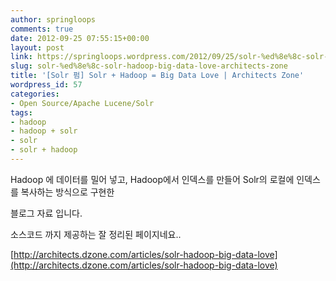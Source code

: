 ```yaml
---
author: springloops
comments: true
date: 2012-09-25 07:55:15+00:00
layout: post
link: https://springloops.wordpress.com/2012/09/25/solr-%ed%8e%8c-solr-hadoop-big-data-love-architects-zone/
slug: solr-%ed%8e%8c-solr-hadoop-big-data-love-architects-zone
title: '[Solr 펌] Solr + Hadoop = Big Data Love | Architects Zone'
wordpress_id: 57
categories:
- Open Source/Apache Lucene/Solr
tags:
- hadoop
- hadoop + solr
- solr
- solr + hadoop
---
```


Hadoop 에 데이터를 밀어 넣고, Hadoop에서 인덱스를 만들어 Solr의 로컬에 인덱스를 복사하는 방식으로 구현한

블로그 자료 입니다.

  


소스코드 까지 제공하는 잘 정리된 페이지네요..

  


[http://architects.dzone.com/articles/solr-hadoop-big-data-love](http://architects.dzone.com/articles/solr-hadoop-big-data-love)
